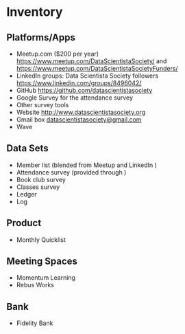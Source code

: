 # Inventory


## Platforms/Apps
* Meetup.com ($200 per year) <https://www.meetup.com/DataScientistaSociety/> and <https://www.meetup.com/DataScientistaSocietyFunders/>
* LinkedIn groups: Data Scientista Society followers <https://www.linkedin.com/groups/8496042/>
* GitHub <https://github.com/datascientistasociety>
* Google Survey for the attendance survey
* Other survey tools
* Website <http://www.datascientistasociety.org>
* Gmail box datascientistasociety@gmail.com
* Wave

## Data Sets
* Member list (blended from Meetup and LinkedIn )
* Attendance survey (provided through )
* Book club survey
* Classes survey
* Ledger
* Log

## Product
* Monthly Quicklist

## Meeting Spaces
* Momentum Learning
* Rebus Works

## Bank
* Fidelity Bank